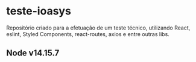 # teste-ioasys
Repositório criado para a efetuação de um teste técnico, utilizando React, eslint, Styled Components, react-routes, axios e entre outras libs.

## Node v14.15.7